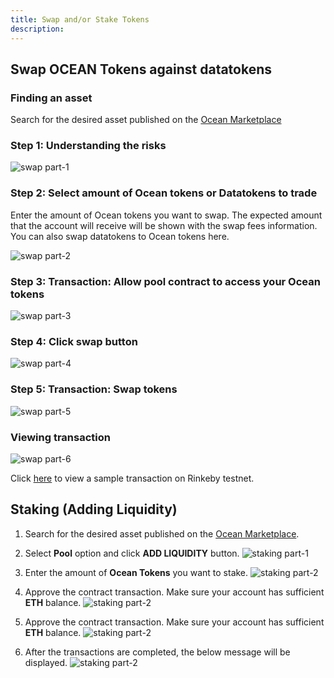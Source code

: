 ```yaml
---
title: Swap and/or Stake Tokens
description:
---
```


## Swap OCEAN Tokens against datatokens

### Finding an asset

Search for the desired asset published on the <a href="https://v4.market.oceanprotocol.com/" target="_blank">Ocean Marketplace</a>

### Step 1: Understanding the risks

![swap part-1](images/marketplace/Swap-1.png 'Understanding risks')

### Step 2: Select amount of Ocean tokens or Datatokens to trade

Enter the amount of Ocean tokens you want to swap. The expected amount that the account will receive will be shown with the swap fees information. You can also swap datatokens to Ocean tokens here.

![swap part-2](images/marketplace/Swap-2.png 'Enter amount of Oceans')

### Step 3: Transaction: Allow pool contract to access your Ocean tokens

![swap part-3](images/marketplace/Swap-3.png 'Transaction: Approve spent limit')

### Step 4: Click swap button

![swap part-4](images/marketplace/Swap-4.png 'Click swap tokens')

### Step 5: Transaction: Swap tokens

![swap part-5](images/marketplace/Swap-5.png 'Transaction: Swap tokens')

### Viewing transaction

![swap part-6](images/marketplace/Swap-6.png 'View transaction')

Click <a href="https://rinkeby.etherscan.io//tx/0x2f98479adafa93eedbdff8a90a41d760a42290c961dd6aa2b9e09170665adc23" target="_blank">here</a> to view a sample transaction on Rinkeby testnet.

## Staking (Adding Liquidity)

1.  Search for the desired asset published on the [Ocean Marketplace](https://market.oceanprotocol.com/).

2.  Select **Pool** option and click **ADD LIQUIDITY** button.
    ![staking part-1](images/marketplace/Staking-1.png 'Select Pool option')

3.  Enter the amount of **Ocean Tokens** you want to stake.
    ![staking part-2](images/marketplace/Staking-2.png 'Enter the amount to stake')

4.  Approve the contract transaction. Make sure your account has sufficient **ETH** balance.
    ![staking part-2](images/marketplace/Staking-3.png 'Approve spend transction')

5.  Approve the contract transaction. Make sure your account has sufficient **ETH** balance.
    ![staking part-2](images/marketplace/Staking-4.png 'Approve contract transaction')

6.  After the transactions are completed, the below message will be displayed.
    ![staking part-2](images/marketplace/Staking-5.png 'Success')
